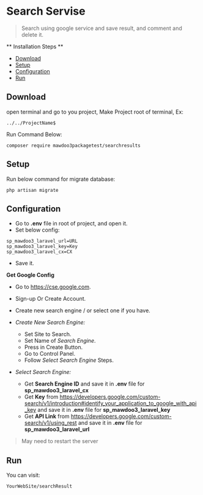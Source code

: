 # Search Servise

> Search using google service and save result, and comment and delete it.

** Installation Steps **

- [Download](#Download)
- [Setup](#Setup)
- [Configuration](#Configuration)
- [Run](#Run)

## Download


open terminal and go to you project, Make Project root of terminal, Ex:


```shell
../../ProjectName$
```

Run Command Below:

```shell
composer require mawdoo3packagetest/searchresults
```

## Setup

Run below command for migrate database:

```shell
php artisan migrate
```

## Configuration

- Go to <strong>.env</strong> file in root of project, and open it.
- Set below config:

```shell
sp_mawdoo3_laravel_url=URL
sp_mawdoo3_laravel_key=Key
sp_mawdoo3_laravel_cx=CX
```
- Save it.

**Get Google Config**

- Go to <a href="https://cse.google.com" target="_blank">https://cse.google.com</a>.
- Sign-up Or Create Account.
- Create new search engine / or select one if you have.

- *Create New Search Engine:*
    - Set Site to Search.
    - Set Name of *Search Engine*.
    - Press in Create Button.
    - Go to Control Panel.
    - Follow *Select Search Engine* Steps. 

- *Select Search Engine:*
    - Get <strong>Search Engine ID</strong> and save it in <strong>.env</strong> file for <strong>sp_mawdoo3_laravel_cx</strong>
    - Get <strong>Key</strong> from <a href="https://developers.google.com/custom-search/v1/introduction#identify_your_application_to_google_with_api_key">https://developers.google.com/custom-search/v1/introduction#identify_your_application_to_google_with_api_key</a>  and save it in <strong>.env</strong> file for <strong>sp_mawdoo3_laravel_key</strong>
    - Get <strong>API Link</strong> from <a href="https://developers.google.com/custom-search/v1/using_rest">https://developers.google.com/custom-search/v1/using_rest</a> and save it in <strong>.env</strong> file for <strong>sp_mawdoo3_laravel_url</strong>

> May need to restart the server

## Run

You can visit:

```shell
YourWebSite/searchResult
```